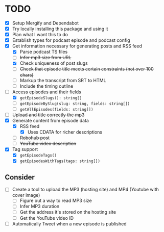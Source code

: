 # TODO

- [x] Setup Mergify and Dependabot
- [x] Try locally installing this package and using it
- [x] Plan what I want this to do
- [x] Establish types for podcast episode and podcast config
- [x] Get information necessary for generating posts and RSS feed
  - [x] Parse podcast TS files
  - [ ] ~~Infer mp3 size from URL~~
  - [x] Check uniqueness of post slugs
  - [ ] ~~Check that episode title meets certain constraints (not over 100 chars)~~
  - [ ] Markup the transcript from SRT to HTML
  - [ ] Include the timing outline
- [ ] Access episodes and their fields
  - [x] `getEpisodeSlugs(): string[]`
  - [ ] `getEpisodeBySlug(slug: string, fields: string[])`
  - [ ] `getAllEpisodes(fields: string[])`
- [ ] ~~Upload and title correctly the mp3~~
- [x] Generate content from episode data
  - [x] RSS feed
    - [x] Uses CDATA for richer descriptions
  - [ ] ~~Robohub post~~
  - [ ] ~~YouTube video description~~
- [x] Tag support
  - [x] `getEpisodeTags()`
  - [x] `getEpisodesWithTags(tags: string[])`

## Consider

- [ ] Create a tool to upload the MP3 (hosting site) and MP4 (Youtube with cover image)
  - [ ] Figure out a way to read MP3 size
  - [ ] Infer MP3 duration
  - [ ] Get the address it's stored on the hosting site
  - [ ] Get the YouTube video ID
- [ ] Automatically Tweet when a new episode is published

